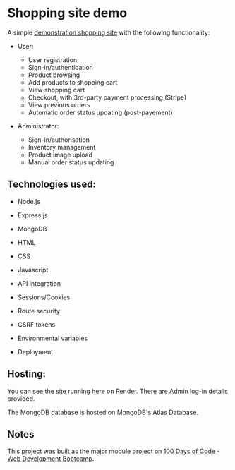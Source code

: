 # Shopping site demo

A simple [demonstration shopping site](https://shop-demo-node-js-express-mondodb.onrender.com) with the following functionality:

* User:
  * User registration
  * Sign-in/authentication
  * Product browsing
  * Add products to shopping cart 
  * View shopping cart
  * Checkout, with 3rd-party payment processing (Stripe)
  * View previous orders
  * Automatic order status updating (post-payement)


* Administrator:
  * Sign-in/authorisation
  * Inventory management
  * Product image upload
  * Manual order status updating

## Technologies used:
* Node.js
* Express.js
* MongoDB
* HTML
* CSS
* Javascript

* API integration
* Sessions/Cookies
* Route security
* CSRF tokens
* Environmental variables
* Deployment


## Hosting:
You can see the site running [here](https://shop-demo-node-js-express-mondodb.onrender.com) on Render. There are Admin log-in details provided.

The MongoDB database is hosted on MongoDB's Atlas Database.

## Notes
This project was built as the major module project on [100 Days of Code - Web Development Bootcamp](https://www.udemy.com/course/100-days-of-code-web-development-bootcamp/).
